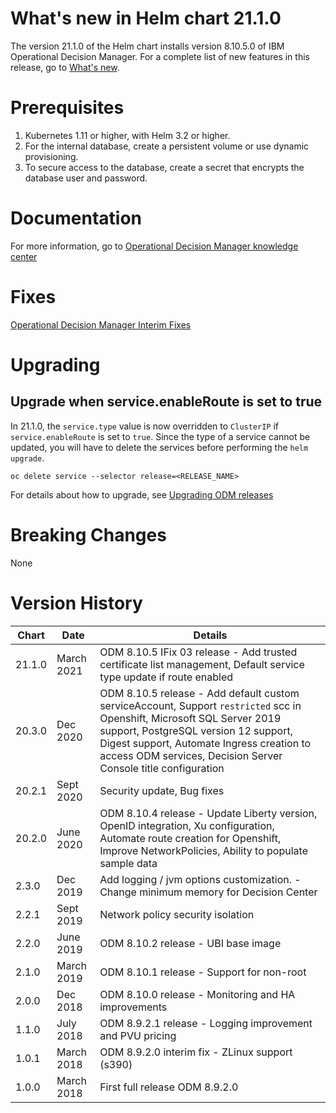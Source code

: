 # What's new in Helm chart 21.1.0
The version 21.1.0 of the Helm chart installs version 8.10.5.0 of IBM Operational Decision Manager. For a complete list of new features in this release, go to [What's new](https://www.ibm.com/support/knowledgecenter/en/SSQP76_8.10.x/com.ibm.odm.distrib.overview/shared_whatsnew_topics/con_whats_new8105.html).

# Prerequisites
1. Kubernetes 1.11 or higher, with Helm 3.2 or higher.
2. For the internal database, create a persistent volume or use dynamic provisioning.
3. To secure access to the database, create a secret that encrypts the database user and password.

# Documentation
For more information, go to [Operational Decision Manager knowledge center](https://www.ibm.com/support/knowledgecenter/en/SSQP76_8.10.x/com.ibm.odm.kube/kc_welcome_odm_kube.html)

# Fixes
[Operational Decision Manager Interim Fixes](http://www.ibm.com/support/docview.wss?uid=swg21640630)

# Upgrading

## Upgrade when service.enableRoute is set to true
In 21.1.0, the `service.type` value is now overridden to `ClusterIP` if `service.enableRoute` is set to `true`.
Since the type of a service cannot be updated, you will have to delete the services before performing the `helm upgrade`.

```console
oc delete service --selector release=<RELEASE_NAME>
```

For details about how to upgrade, see [Upgrading ODM releases](https://www.ibm.com/support/knowledgecenter/SSQP76_8.10.x/com.ibm.odm.kube/topics/tsk_k8s_upgrade.html)


# Breaking Changes
 None

# Version History
| Chart | Date     | Details                           |
| ----- | -------- | --------------------------------- |
| 21.1.0 | March 2021 | ODM 8.10.5 IFix 03 release - Add trusted certificate list management, Default service type update if route enabled |
| 20.3.0 | Dec 2020 | ODM 8.10.5 release - Add default custom serviceAccount, Support `restricted` scc in Openshift, Microsoft SQL Server 2019 support, PostgreSQL version 12 support, Digest support, Automate Ingress creation to access ODM services, Decision Server Console title configuration |
| 20.2.1 | Sept 2020 | Security update, Bug fixes |
| 20.2.0 | June 2020 | ODM 8.10.4 release - Update Liberty version, OpenID integration, Xu configuration, Automate route creation for Openshift, Improve NetworkPolicies, Ability to populate sample data |
| 2.3.0 | Dec 2019 | Add logging / jvm options customization. - Change minimum memory for Decision Center |
| 2.2.1 | Sept 2019 | Network policy security isolation |
| 2.2.0 | June 2019 | ODM 8.10.2 release - UBI base image |
| 2.1.0 | March 2019 | ODM 8.10.1 release - Support for non-root  |
| 2.0.0 | Dec 2018 | ODM 8.10.0 release - Monitoring and HA improvements |
| 1.1.0 | July 2018 | ODM 8.9.2.1 release - Logging improvement and PVU pricing                |
| 1.0.1 | March 2018 | ODM 8.9.2.0 interim fix - ZLinux support (s390)               |
| 1.0.0 | March 2018 | First full release ODM 8.9.2.0                |

